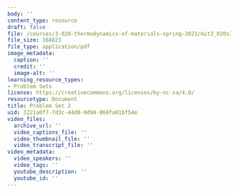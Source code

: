 ```yaml
---
body: ''
content_type: resource
draft: false
file: /courses/3-020-thermodynamics-of-materials-spring-2021/mit3_020s21_pset02.pdf
file_size: 168823
file_type: application/pdf
image_metadata:
  caption: ''
  credit: ''
  image-alt: ''
learning_resource_types:
- Problem Sets
license: https://creativecommons.org/licenses/by-nc-sa/4.0/
resourcetype: Document
title: Problem Set 2
uid: 3221a0f7-7d3c-44d0-9d94-869fa01bf54e
video_files:
  archive_url: ''
  video_captions_file: ''
  video_thumbnail_file: ''
  video_transcript_file: ''
video_metadata:
  video_speakers: ''
  video_tags: ''
  youtube_description: ''
  youtube_id: ''
---
```

